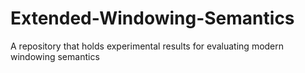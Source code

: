 # Extended-Windowing-Semantics
A repository that holds experimental results for evaluating modern windowing semantics
